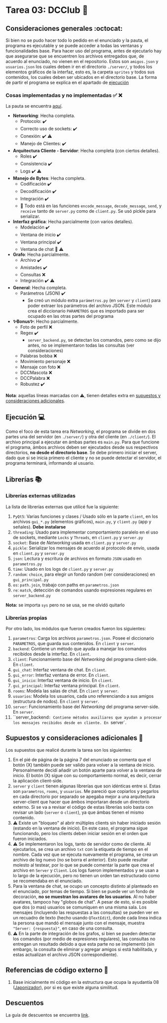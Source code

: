 # Tarea 03: DCClub :school_satchel:

## Consideraciones generales :octocat:

Si bien no se pudo hacer todo lo pedido en el enunciado y la pauta, el programa es ejecutable y se puede acceder a todas las ventanas y funcionalidades base. Para hacer uso del programa, antes de ejecutarlo hay que asegurarse que se encuentren los archivos entregados que, de acuerdo al enunciado, no vienen en el repositorio. Estos son ```amigos.json``` y ```usuarios.json``` los cuales deben ir en el directorio ```./server/```, y todos los elementos gráficos de la interfaz, esto es, la carpeta `sprites` y todos sus contenidos, los cuales deben ser ubicados en el directorio base. La forma de partir el programa se explica en el apartado de [ejecución](##-Ejecución-:computer:)

### Cosas implementadas y no implementadas :white_check_mark: :x:

La pauta se encuentra [aquí](https://docs.google.com/spreadsheets/d/10NghnXWn9wzEYtm6kFUrG1616janfOSROJ-4z9pqbhE/edit).

* **Networking**: Hecha completa.
    * Protocolo: :heavy_check_mark:
    * Correcto uso de sockets: :heavy_check_mark:
    * Conexión: :heavy_check_mark: :warning:
    * Manejo de Clientes: :heavy_check_mark:
* **Arquitectura Cliente - Servidor**: Hecha completa (con ciertos detalles).
    * Roles :heavy_check_mark:
    * Consistencia :heavy_check_mark:
    * Logs :heavy_check_mark: :warning:
* **Manejo de Bytes**: Hecha completa.
    * Codificación :heavy_check_mark:
    * Decodificación :heavy_check_mark:
    * Integración :heavy_check_mark:
    * :ledger: Todo está en las funciones `encode_message`, `decode_message`, `send`, y `receive` tanto de `server.py` como de `client.py`. Se usó pickle para serializar.
* **Interfaz gráfica**: Hecha parcialmente (con varios detalles).
    * Modelación :heavy_check_mark:
    * Ventana de inicio :heavy_check_mark:
    * Ventana principal :heavy_check_mark:
    * Ventana de chat :large_blue_circle: :warning:
* **Grafo**: Hecha parcialmente.
    * Archivo :heavy_check_mark:
    * Amistades :heavy_check_mark:
    * Consultas :x:
    * Integración :heavy_check_mark: :warning:
* **General**: Hecha completa.
    * Parámetros (JSON) :heavy_check_mark:
        * Se creó un módulo extra `parámetros.py` (en `server` y `client`) para poder extraer los parámetros del archivo JSON. Este módulo crea el diccionario `PARAMETROS` que es importado para ser ocupado en las otras partes del programa
* **:sparkles:Bonus:sparkles:**: Hecho parcialmente.
    * Foto de perfil :x:
    * Regex :heavy_check_mark:
        * `server_backend.py`, se detectan los comandos, pero como se dijo antes, no se implementaron todas las consultas (ver consideraciones)
    * Palabras bobba :x:
    * Movimiento personaje :x:
    * Mensaje con foto :x:
    * DCCMascota :x:
    * DCCPalabra :x:
    * Robustez :heavy_check_mark:

**Nota**: aquellas líneas marcadas con :warning:, tienen detalles extra en [supuestos y consideraciones adicionales](#Supuestos-y-consideraciones-adicionales-:thinking:).

## Ejecución :computer:

Como el foco de esta tarea era *Networking*, el programa se divide en dos partes una del servidor (en `./server/`) y otra del cliente (en `./client/`). El archivo principal a ejecutar en ámbas partes es `main.py`. Para que funcione el programa, ámbos archivos deben ser ejecutados desde sus respectivos directorios, **no desde el directorio base**. Se debe primero iniciar el server, dado que si se inicia primero el cliente y no se puede detectar el servidor, el programa terminará, informando al usuario.


## Librerías :books:
### Librerías externas utilizadas
La lista de librerías externas que utilicé fue la siguiente:

1. `PyQt5`: Varias funciones y clases / Usado sólo en la parte `client`, en los archivos `gui_*.py` (elementos gráficos), `main.py`, y `client.py` (app y señales). **Debe instalarse**
2. ```threading```: Usado para implementar comportamiento paralelo en el uso de sockets, mediante `Locks` y `Threads`, en `client.py` y `server.py`
3. `socket`: Base de *Networking* usada en `client.py` y `server.py`
4. `pickle`: Serializar los mensajes de acuerdo al protocolo de envío, usada en `client.py` y `server.py`
5. `json`: Lectura y escritura de archivos en formato `JSON` usado en `parametros.py`
6. `time`: Usado en los logs de `client.py` y `server.py`
7. `random`: `choice`, para elegir un fondo random (ver consideraciones) en `gui_principal.py`
8. `os`: `path.join`, trabajo con paths en `parametros.json`
9. `re`: `match`, detección de comandos usando expresiones regulares en `server_backend.py`

**Nota:** se importa `sys` pero no se usa, se me olvidó quitarlo

### Librerías propias
Por otro lado, los módulos que fueron creados fueron los siguientes:

1. ```parametros```: Carga los archivos `parametros.json`. Posee el diccionario ```PARAMETROS```, que guarda sus contenidos. En `client` y `server`.
2. `backend`: Contiene un método que ayuda a manejar los comandos recibidos desde la interfaz. En `client`.
3. `client`: Funcionamiento base del *Networking* del programa client-side. En `client`.
4. `gui_chat`: Interfaz ventana de chat. En `client`.
5. `gui_error`: Interfaz ventana de error. En `client`.
6. `gui_inicio`: Interfaz ventana de inicio. En `client`.
7. `gui_principal`: Interfaz ventana principal. En `client`.
8. `rooms`: Modela las salas de chat. En `client` y `server`.
9. `usuarios`: Modela los usuarios, cada uno referenciando a sus amigos (estructura de nodos). En `client` y `server`.
10. `server`: Funcionamiento base del *Networking* del programa server-side. En `server`.
11. ``server_backend`: Contiene métodos auxiliares que ayudan a procesar los mensajes recibidos desde en cliente. En `server`.

## Supuestos y consideraciones adicionales :thinking:
Los supuestos que realicé durante la tarea son los siguientes:

1. En el pié de página de la página 7 del enunciado se comenta que el botón (X) también puede ser valido para volver a la ventana de inicio. Personalmente decidí añadir un botón aparte para volver a la ventana de inicio. El botón (X) sigue con su comportamiento normal, es decir, cerrar la aplicación client-side.
2. `server` y `client` tienen algunas librerías que son idénticas entre sí. Estas son `parametros`, `rooms`, y `usuarios`. Me pareció que copiarlos y pegarlos en cada directorio por separado se apegaba mejor a una arquitectura server-client que hacer que ámbos importaran desde un directorio externo. Si se va a revisar el código de estas librerías solo basta con revisar un lado (`server` o `client`), ya que ámbas tienen el mismo contenido.
3. :warning: Existe un "bloqueo" al abrir múltiples clients sin haber iniciado sesión (estando en la ventana de inicio). En este caso, el programa sigue funcionando, pero los clients deben iniciar sesión en el orden que fueron iniciados.
4. :warning: Se implementaron los logs, tanto de servidor como de cliente. Al ejecutarlos, se crea un archivo `txt` con la etiqueta de tiempo en el nombre. Cada vez que se ejecuta nuevamente el programa, se crea un archivo de log nuevo (no se borra el anterior). Esto puede resultar molesto al testear, por lo que se puede comentar la parte que crea el archivo en `Server` y `Client`. Los logs fueron implementados y se usan a lo largo de la ejecución, pero no tienen un orden tan estructurado como se recomendaba en el enunciado.
5. Para la ventana de chat, se ocupo un concepto distinto al planteado en el enunciado, por temas de tiempo. Si bien se puede ver un fondo de decoración, **no se muestran los avatares de los usuarios**. Al no haber avatares, tampoco hay "globos de chat". A pesar de esto, si es posible que dos (o mas) usuarios se comuniquen en una misma sala. Los mensajes (incluyendo las respuestas a las consultas) se pueden ver en un recuadro de texto (hecho usando `QTextEdit`), donde cada linea indica la persona que mandó el mensaje junto con el mensaje, muestra `"Server: {respuesta}"`, en caso de una consulta.
6. :warning: En la parte de integración de los grafos, si bien se pueden detectar los comandos (por medio de expresiones regulares), las consultas no entregan un resultado debido a que esta parte no se implementó (sin embargo, la consulta de eliminar y agregar amigos si está habilitada, y estas actualizan el archivo JSON correspondiente).

## Referencias de código externo :book:

1. Base inicialmente mi código en la estructura que ocupa la ayudantía 08 ([Japonizador](https://github.com/IIC2233/syllabus/tree/master/Ayudantias/AY08/Ejemplo%20json%20(Japonizador))), por si es que existe alguna similitud.

## Descuentos
La guía de descuentos se encuentra [link](https://github.com/IIC2233/syllabus/blob/master/Tareas/Descuentos.md).
